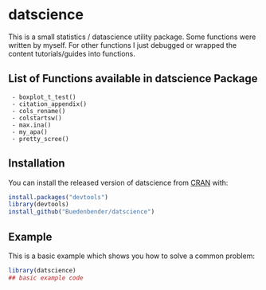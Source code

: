 
# datscience

<!-- badges: start -->
<!-- badges: end -->


This is a small statistics / datascience utility package.
Some functions were written by myself.
For other functions I just debugged or wrapped the content
tutorials/guides into functions.


## List of Functions available in datscience Package
``` 
 - boxplot_t_test()
 - citation_appendix()
 - cols_rename()
 - colstartsw()
 - max.ina()
 - my_apa()
 - pretty_scree()
``` 

## Installation

You can install the released version of datscience from [CRAN](https://CRAN.R-project.org) with:

``` r
install.packages("devtools")
library(devtools)
install_github("Buedenbender/datscience")
```

## Example

This is a basic example which shows you how to solve a common problem:

``` r
library(datscience)
## basic example code
```


